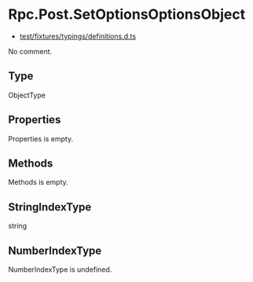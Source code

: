 # Rpc.Post.SetOptionsOptionsObject

* [test/fixtures/typings/definitions.d.ts](/test/fixtures/typings/definitions.d.ts#L77)

No comment.

## Type

ObjectType

## Properties

Properties is empty.

## Methods

Methods is empty.

## StringIndexType

string

## NumberIndexType

NumberIndexType is undefined.
